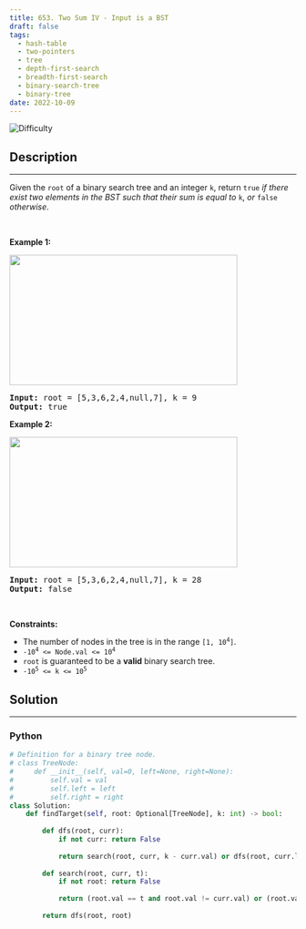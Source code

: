 ```yaml
---
title: 653. Two Sum IV - Input is a BST
draft: false
tags: 
  - hash-table
  - two-pointers
  - tree
  - depth-first-search
  - breadth-first-search
  - binary-search-tree
  - binary-tree
date: 2022-10-09
---
```


![Difficulty](https://img.shields.io/badge/Difficulty-Easy-blue.svg)

## Description

---
<p>Given the <code>root</code> of a binary search tree and an integer <code>k</code>, return <code>true</code> <em>if there exist two elements in the BST such that their sum is equal to</em> <code>k</code>, <em>or</em> <code>false</code> <em>otherwise</em>.</p>

<p>&nbsp;</p>
<p><strong class="example">Example 1:</strong></p>
<img alt="" src="https://assets.leetcode.com/uploads/2020/09/21/sum_tree_1.jpg" style="width: 400px; height: 229px;" />
<pre>
<strong>Input:</strong> root = [5,3,6,2,4,null,7], k = 9
<strong>Output:</strong> true
</pre>

<p><strong class="example">Example 2:</strong></p>
<img alt="" src="https://assets.leetcode.com/uploads/2020/09/21/sum_tree_2.jpg" style="width: 400px; height: 229px;" />
<pre>
<strong>Input:</strong> root = [5,3,6,2,4,null,7], k = 28
<strong>Output:</strong> false
</pre>

<p>&nbsp;</p>
<p><strong>Constraints:</strong></p>

<ul>
	<li>The number of nodes in the tree is in the range <code>[1, 10<sup>4</sup>]</code>.</li>
	<li><code>-10<sup>4</sup> &lt;= Node.val &lt;= 10<sup>4</sup></code></li>
	<li><code>root</code> is guaranteed to be a <strong>valid</strong> binary search tree.</li>
	<li><code>-10<sup>5</sup> &lt;= k &lt;= 10<sup>5</sup></code></li>
</ul>


## Solution

---
### Python
``` py title='two-sum-iv-input-is-a-bst'
# Definition for a binary tree node.
# class TreeNode:
#     def __init__(self, val=0, left=None, right=None):
#         self.val = val
#         self.left = left
#         self.right = right
class Solution:
    def findTarget(self, root: Optional[TreeNode], k: int) -> bool:
        
        def dfs(root, curr):
            if not curr: return False
            
            return search(root, curr, k - curr.val) or dfs(root, curr.left) or dfs(root, curr.right)
        
        def search(root, curr, t):
            if not root: return False
            
            return (root.val == t and root.val != curr.val) or (root.val > t and search(root.left, curr, t)) or (root.val < t and search(root.right, curr, t))
        
        return dfs(root, root)

```

